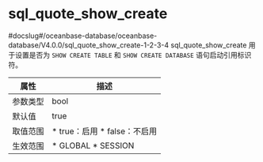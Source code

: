 sql_quote_show_create 
==========================================
#docslug#/oceanbase-database/oceanbase-database/V4.0.0/sql_quote_show_create-1-2-3-4
sql_quote_show_create 用于设置是否为 `SHOW CREATE TABLE` 和 `SHOW CREATE DATABASE` 语句启动引用标识符。


| **属性** |                                                    **描述**                                                     |
|--------|---------------------------------------------------------------------------------------------------------------|
| 参数类型   | bool                                                                                                          |
| 默认值    | true                                                                                                          |
| 取值范围   | * true：启用   * false：不启用    |
| 生效范围   | * GLOBAL   * SESSION       |


